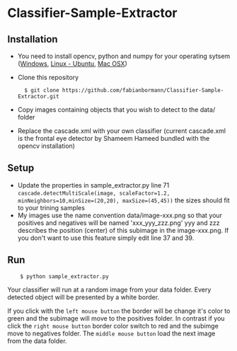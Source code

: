 # Classifier-Sample-Extractor
## Installation

* You need to install opencv, python and numpy for your operating sytsem
([Windows](http://opencv-python-tutroals.readthedocs.org/en/latest/py_tutorials/py_setup/py_setup_in_windows/py_setup_in_windows.html), [Linux - Ubuntu](http://www.pyimagesearch.com/2015/06/22/install-opencv-3-0-and-python-2-7-on-ubuntu/), [Mac OSX](http://www.pyimagesearch.com/2015/06/15/install-opencv-3-0-and-python-2-7-on-osx/))

* Clone this repository 

        $ git clone https://github.com/fabianbormann/Classifier-Sample-Extractor.git 

* Copy images containing objects that you wish to detect to the data/ folder
* Replace the cascade.xml with your own classifier (current cascade.xml is the frontal eye detector by Shameem Hameed bundled with the opencv installation)

## Setup
* Update the properties in sample_extractor.py line 71 
  `cascade.detectMultiScale(image, scaleFactor=1.2, minNeighbors=10,minSize=(20,20), maxSize=(45,45))` the sizes should fit to your trining samples
* My images use the name convention data/image-xxx.png so that your positives and negatives will be named 'xxx_yyy_zzz.png' yyy and zzz describes the position (center) of this subimage in the image-xxx.png. If you don't want to use this feature simply edit line 37 and 39.

## Run
        $ python sample_extractor.py

 Your classifier will run at a random image from your data folder. Every detected object will be presented by a white border.
 
 If you click with the `left mouse button` the border will be change it's color to green and the subimage will move to the positives folder. In contrast if you click the `right mouse button` border color switch to red and the subimge move to negatives folder. The `middle mouse button` load the next image from the data folder.
